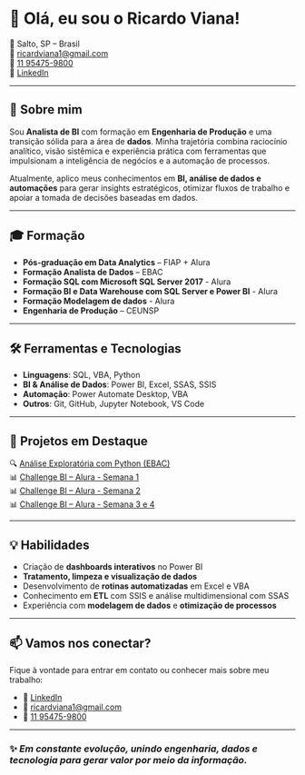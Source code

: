 # 👋 Olá, eu sou o Ricardo Viana!

📍 Salto, SP – Brasil  
📧 ricardviana1@gmail.com  
📱 [11 95475-9800](https://wa.me/5511954759800)   
🔗 [LinkedIn](https://www.linkedin.com/in/ricardvviana/)   

---

## 🎯 Sobre mim

Sou **Analista de BI** com formação em **Engenharia de Produção** e uma transição sólida para a área de **dados**. Minha trajetória combina raciocínio analítico, visão sistêmica e experiência prática com ferramentas que impulsionam a inteligência de negócios e a automação de processos.

Atualmente, aplico meus conhecimentos em **BI, análise de dados e automações** para gerar insights estratégicos, otimizar fluxos de trabalho e apoiar a tomada de decisões baseadas em dados.

---

## 🎓 Formação

- **Pós-graduação em Data Analytics** – FIAP + Alura  
- **Formação Analista de Dados** – EBAC
- **Formação SQL com Microsoft SQL Server 2017** - Alura
- **Formação BI e Data Warehouse com SQL Server e Power BI** - Alura
- **Formação Modelagem de dados** - Alura
- **Engenharia de Produção** – CEUNSP  

---

## 🛠️ Ferramentas e Tecnologias

- **Linguagens**: SQL, VBA, Python
- **BI & Análise de Dados**: Power BI, Excel, SSAS, SSIS
- **Automação**: Power Automate Desktop, VBA
- **Outros**: Git, GitHub, Jupyter Notebook, VS Code

---

## 🚀 Projetos em Destaque

🔍 [Análise Exploratória com Python (EBAC)](https://github.com/RicardViana/analise-exploratoria-ebac)  
📊 [Challenge BI – Alura - Semana 1](https://github.com/RicardViana/ChallengeBI_Alura_Semana1)  
📊 [Challenge BI – Alura - Semana 2](https://github.com/RicardViana/ChallengeBI_Alura__Semana2)  
📊 [Challenge BI – Alura - Semana 3 e 4](https://github.com/RicardViana/ChallengeBI_Alura__Semana3_e_4)  

---

## 💡 Habilidades

- Criação de **dashboards interativos** no Power BI
- **Tratamento, limpeza e visualização de dados**
- Desenvolvimento de **rotinas automatizadas** em Excel e VBA
- Conhecimento em **ETL** com SSIS e análise multidimensional com SSAS
- Experiência com **modelagem de dados** e **otimização de processos**

---

## 📫 Vamos nos conectar?

Fique à vontade para entrar em contato ou conhecer mais sobre meu trabalho:

- 💼 [LinkedIn](https://www.linkedin.com/in/ricardvviana/)
- 📧 ricardviana1@gmail.com
- 📱 [11 95475-9800](https://wa.me/5511954759800)   

---

### ✨ *Em constante evolução, unindo engenharia, dados e tecnologia para gerar valor por meio da informação.*
